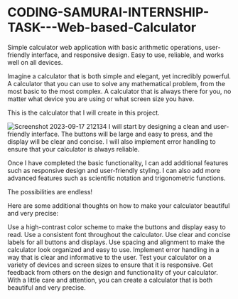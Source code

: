 # CODING-SAMURAI-INTERNSHIP-TASK---Web-based-Calculator
Simple calculator web application with basic arithmetic operations, user-friendly interface, and responsive design. Easy to use, reliable, and works well on all devices.

Imagine a calculator that is both simple and elegant, yet incredibly powerful. A calculator that you can use to solve any mathematical problem, from the most basic to the most complex. A calculator that is always there for you, no matter what device you are using or what screen size you have.

This is the calculator that I will create in this project.

![Screenshot 2023-09-17 212134](https://github.com/Shivam143bit/CODING-SAMURAI-INTERNSHIP-TASK---Web-based-Calculator/assets/85752605/03263b7b-eeb8-41be-9876-3bdd055a8725)
I will start by designing a clean and user-friendly interface. The buttons will be large and easy to press, and the display will be clear and concise. I will also implement error handling to ensure that your calculator is always reliable.

Once I have completed the basic functionality, I can add additional features such as responsive design and user-friendly styling. I can also add more advanced features such as scientific notation and trigonometric functions.

The possibilities are endless!

Here are some additional thoughts on how to make your calculator beautiful and very precise:

Use a high-contrast color scheme to make the buttons and display easy to read.
Use a consistent font throughout the calculator.
Use clear and concise labels for all buttons and displays.
Use spacing and alignment to make the calculator look organized and easy to use.
Implement error handling in a way that is clear and informative to the user.
Test your calculator on a variety of devices and screen sizes to ensure that it is responsive.
Get feedback from others on the design and functionality of your calculator.
With a little care and attention, you can create a calculator that is both beautiful and very precise.
